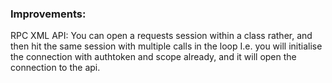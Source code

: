 ### Improvements:

RPC XML API:
You can open a requests session within a class rather, and then hit the same session with multiple calls in the loop
I.e. you will initialise the connection with authtoken and scope already, and it will open the connection to the api.

